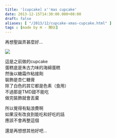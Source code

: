 ```yaml
---
title: '[cupcake] x''mas cupcake'
date: 2013-12-15T14:30:00.000+08:00
draft: false
aliases: [ "/2013/12/cupcake-xmas-cupcake.html" ]
tags : [made by H - 開伙]
---
```


再想聖誕弄甚麼好...  

![](/images/diycupcake.jpg)

這是之前做的cupcake  
蛋糕底是朱古力味的海綿蛋糕  
然後以糖霜作粘接劑  
裝飾是杏仁糖膏  
除了白色的其它都是色素（食用）  
不過那是TMD甜不能吃  
做完裝飾就會丟棄  
  
所以覺得有點浪費啊  
如果沒有改良到能吃和好吃的話  
應該不會再整這個  
  
還是再想想其他好吧...
